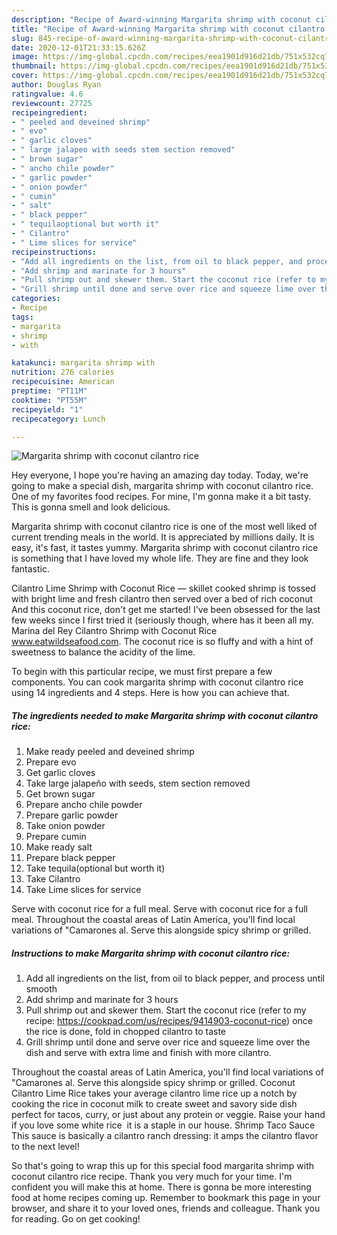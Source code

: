```yaml
---
description: "Recipe of Award-winning Margarita shrimp with coconut cilantro rice"
title: "Recipe of Award-winning Margarita shrimp with coconut cilantro rice"
slug: 845-recipe-of-award-winning-margarita-shrimp-with-coconut-cilantro-rice
date: 2020-12-01T21:33:15.626Z
image: https://img-global.cpcdn.com/recipes/eea1901d916d21db/751x532cq70/margarita-shrimp-with-coconut-cilantro-rice-recipe-main-photo.jpg
thumbnail: https://img-global.cpcdn.com/recipes/eea1901d916d21db/751x532cq70/margarita-shrimp-with-coconut-cilantro-rice-recipe-main-photo.jpg
cover: https://img-global.cpcdn.com/recipes/eea1901d916d21db/751x532cq70/margarita-shrimp-with-coconut-cilantro-rice-recipe-main-photo.jpg
author: Douglas Ryan
ratingvalue: 4.6
reviewcount: 27725
recipeingredient:
- " peeled and deveined shrimp"
- " evo"
- " garlic cloves"
- " large jalapeo with seeds stem section removed"
- " brown sugar"
- " ancho chile powder"
- " garlic powder"
- " onion powder"
- " cumin"
- " salt"
- " black pepper"
- " tequilaoptional but worth it"
- " Cilantro"
- " Lime slices for service"
recipeinstructions:
- "Add all ingredients on the list, from oil to black pepper, and process until smooth"
- "Add shrimp and marinate for 3 hours"
- "Pull shrimp out and skewer them. Start the coconut rice (refer to my recipe: https://cookpad.com/us/recipes/9414903-coconut-rice) once the rice is done, fold in chopped cilantro to taste"
- "Grill shrimp until done and serve over rice and squeeze lime over the dish and serve with extra lime and finish with more cilantro."
categories:
- Recipe
tags:
- margarita
- shrimp
- with

katakunci: margarita shrimp with 
nutrition: 276 calories
recipecuisine: American
preptime: "PT11M"
cooktime: "PT55M"
recipeyield: "1"
recipecategory: Lunch

---
```



![Margarita shrimp with coconut cilantro rice](https://img-global.cpcdn.com/recipes/eea1901d916d21db/751x532cq70/margarita-shrimp-with-coconut-cilantro-rice-recipe-main-photo.jpg)

Hey everyone, I hope you're having an amazing day today. Today, we're going to make a special dish, margarita shrimp with coconut cilantro rice. One of my favorites food recipes. For mine, I'm gonna make it a bit tasty. This is gonna smell and look delicious.

Margarita shrimp with coconut cilantro rice is one of the most well liked of current trending meals in the world. It is appreciated by millions daily. It is easy, it's fast, it tastes yummy. Margarita shrimp with coconut cilantro rice is something that I have loved my whole life. They are fine and they look fantastic.

Cilantro Lime Shrimp with Coconut Rice — skillet cooked shrimp is tossed with bright lime and fresh cilantro then served over a bed of rich coconut And this coconut rice, don&#39;t get me started! I&#39;ve been obsessed for the last few weeks since I first tried it (seriously though, where has it been all my. Marina del Rey Cilantro Shrimp with Coconut Rice www.eatwildseafood.com. The coconut rice is so fluffy and with a hint of sweetness to balance the acidity of the lime.


To begin with this particular recipe, we must first prepare a few components. You can cook margarita shrimp with coconut cilantro rice using 14 ingredients and 4 steps. Here is how you can achieve that.

<!--inarticleads1-->

##### The ingredients needed to make Margarita shrimp with coconut cilantro rice:

1. Make ready  peeled and deveined shrimp
1. Prepare  evo
1. Get  garlic cloves
1. Take  large jalapeño with seeds, stem section removed
1. Get  brown sugar
1. Prepare  ancho chile powder
1. Prepare  garlic powder
1. Take  onion powder
1. Prepare  cumin
1. Make ready  salt
1. Prepare  black pepper
1. Take  tequila(optional but worth it)
1. Take  Cilantro
1. Take  Lime slices for service


Serve with coconut rice for a full meal. Serve with coconut rice for a full meal. Throughout the coastal areas of Latin America, you&#39;ll find local variations of &#34;Camarones al. Serve this alongside spicy shrimp or grilled. 

<!--inarticleads2-->

##### Instructions to make Margarita shrimp with coconut cilantro rice:

1. Add all ingredients on the list, from oil to black pepper, and process until smooth
1. Add shrimp and marinate for 3 hours
1. Pull shrimp out and skewer them. Start the coconut rice (refer to my recipe: https://cookpad.com/us/recipes/9414903-coconut-rice) once the rice is done, fold in chopped cilantro to taste
1. Grill shrimp until done and serve over rice and squeeze lime over the dish and serve with extra lime and finish with more cilantro.


Throughout the coastal areas of Latin America, you&#39;ll find local variations of &#34;Camarones al. Serve this alongside spicy shrimp or grilled. Coconut Cilantro Lime Rice takes your average cilantro lime rice up a notch by cooking the rice in coconut milk to create sweet and savory side dish perfect for tacos, curry, or just about any protein or veggie. Raise your hand if you love some white rice ‍ it is a staple in our house. Shrimp Taco Sauce This sauce is basically a cilantro ranch dressing: it amps the cilantro flavor to the next level! 

So that's going to wrap this up for this special food margarita shrimp with coconut cilantro rice recipe. Thank you very much for your time. I'm confident you will make this at home. There is gonna be more interesting food at home recipes coming up. Remember to bookmark this page in your browser, and share it to your loved ones, friends and colleague. Thank you for reading. Go on get cooking!
